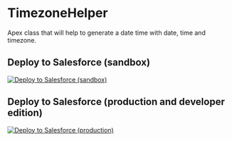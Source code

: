 # TimezoneHelper
Apex class that will help to generate a date time with date, time and timezone.

## Deploy to Salesforce (sandbox)

<a href="https://githubsfdeploy-sandbox.herokuapp.com/app/githubdeploy/VinceFINET/TimezoneHelper?ref=master">  
  <img alt="Deploy to Salesforce (sandbox)" src="https://raw.githubusercontent.com/afawcett/githubsfdeploy/master/deploy.png">
</a>

## Deploy to Salesforce (production and developer edition)

<a href="https://githubsfdeploy.herokuapp.com/app/githubdeploy/VinceFINET/TimezoneHelper?ref=master">
  <img alt="Deploy to Salesforce (production)" src="https://raw.githubusercontent.com/afawcett/githubsfdeploy/master/deploy.png">
</a>
